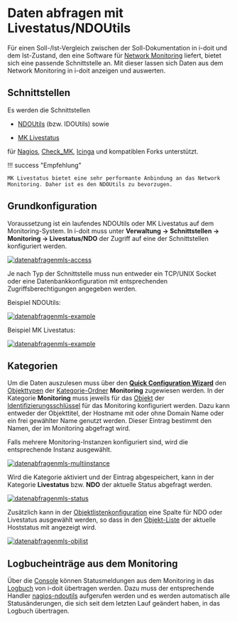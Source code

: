 # Daten abfragen mit Livestatus/NDOUtils

Für einen Soll-/Ist-Vergleich zwischen der Soll-Dokumentation in i-doit und dem Ist-Zustand, den eine Software für [Network Monitoring](../network-monitoring/index.md) liefert, bietet sich eine passende Schnittstelle an. Mit dieser lassen sich Daten aus dem Network Monitoring in i-doit anzeigen und auswerten.

## Schnittstellen

Es werden die Schnittstellen

*   [NDOUtils](https://exchange.nagios.org/directory/Addons/Database-Backends/NDOUtils/details) (bzw. IDOUtils) sowie

*   [MK Livestatus](https://mathias-kettner.de/checkmk_livestatus.html)

für [Nagios](https://www.nagios.org/), [Check\_MK](https://mathias-kettner.de/check_mk), [Icinga](https://www.icinga.org/) und kompatiblen Forks unterstützt.

!!! success "Empfehlung"

    MK Livestatus bietet eine sehr performante Anbindung an das Network Monitoring. Daher ist es den NDOUtils zu bevorzugen.

## Grundkonfiguration

Voraussetzung ist ein laufendes NDOUtils oder MK Livestatus auf dem Monitoring-System. In i-doit muss unter **Verwaltung → Schnittstellen → Monitoring → Livestatus/NDO** der Zugriff auf eine der Schnittstellen konfiguriert werden.

[![datenabfragenmls-access](../../assets/images/de/automatisierung-und-integration/network-monitoring/livestatus/1-nm.png)](../../assets/images/de/automatisierung-und-integration/network-monitoring/livestatus/1-nm.png)


Je nach Typ der Schnittstelle muss nun entweder ein TCP/UNIX Socket oder eine Datenbankkonfiguration mit entsprechenden Zugriffsberechtigungen angegeben werden.

Beispiel NDOUtils:

[![datenabfragenmls-example](../../assets/images/de/automatisierung-und-integration/network-monitoring/livestatus/2-nm.png)](../../assets/images/de/automatisierung-und-integration/network-monitoring/livestatus/2-nm.png)

Beispiel MK Livestatus:

[![datenabfragenmls-example](../../assets/images/de/automatisierung-und-integration/network-monitoring/livestatus/3-nm.png)](../../assets/images/de/automatisierung-und-integration/network-monitoring/livestatus/3-nm.png)

## Kategorien

Um die Daten auszulesen muss über den **[Quick Configuration Wizard](../../grundlagen/zurodnung-von-kategorien-zu-objekttypen.md)** den [Objekttypen](../../grundlagen/struktur-it-dokumentation.md) der [Kategorie-Ordner](../../grundlagen/struktur-it-dokumentation.md) **Monitoring** zugewiesen werden. In der Kategorie **Monitoring** muss jeweils für das [Objekt](../../grundlagen/struktur-it-dokumentation.md) der [Identifizierungsschlüssel](../../grundlagen/eindeutige-referenzierungen.md) für das Monitoring konfiguriert werden. Dazu kann entweder der Objekttitel, der Hostname mit oder ohne Domain Name oder ein frei gewählter Name genutzt werden. Dieser Eintrag bestimmt den Namen, der im Monitoring abgefragt wird.

Falls mehrere Monitoring-Instanzen konfiguriert sind, wird die entsprechende Instanz ausgewählt.

[![datenabfragenmls-multiinstance](../../assets/images/de/automatisierung-und-integration/network-monitoring/livestatus/4-nm.png)](../../assets/images/de/automatisierung-und-integration/network-monitoring/livestatus/4-nm.png)

Wird die Kategorie aktiviert und der Eintrag abgespeichert, kann in der Kategorie **Livestatus** bzw. **NDO** der aktuelle Status abgefragt werden.

[![datenabfragenmls-status](../../assets/images/de/automatisierung-und-integration/network-monitoring/livestatus/5-nm.png)](../../assets/images/de/automatisierung-und-integration/network-monitoring/livestatus/5-nm.png)

Zusätzlich kann in der [Objektlistenkonfiguration](../../grundlagen/objekt-liste/listenansicht-konfigurieren.md) eine Spalte für NDO oder Livestatus ausgewählt werden, so dass in den [Objekt-Liste](../../grundlagen/objekt-liste/index.md) der aktuelle Hoststatus mit angezeigt wird.

[![datenabfragenmls-objlist](../../assets/images/de/automatisierung-und-integration/network-monitoring/livestatus/6-nm.png)](../../assets/images/de/automatisierung-und-integration/network-monitoring/livestatus/6-nm.png)

## Logbucheinträge aus dem Monitoring


Über die [Console](../cli/console/index.md) können Statusmeldungen aus dem Monitoring in das [Logbuch](../../grundlagen/logbuch.md) von i-doit übertragen werden. Dazu muss der entsprechende Handler [nagios-ndoutils](../cli/console/optionen-und-parameter-der-console.md#nagios-ndoutils) aufgerufen werden und es werden automatisch alle Statusänderungen, die sich seit dem letzten Lauf geändert haben, in das Logbuch übertragen.
